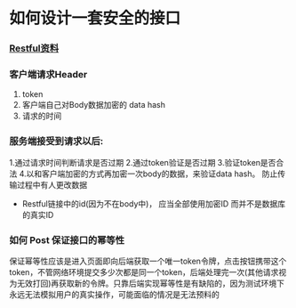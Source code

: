# 如何设计一套安全的接口

### [Restful资料](https://github.com/aisuhua/restful-api-design-references)

### 客户端请求Header
1. token
2. 客户端自己对Body数据加密的 data hash
3. 请求的时间

### 服务端接受到请求以后:
1.通过请求时间判断请求是否过期
2.通过token验证是否过期
3.验证token是否合法
4.以和客户端加密的方式再加密一次body的数据，来验证data hash。 防止传输过程中有人更改数据

* Restful链接中的id(因为不在body中)， 应当全部使用加密ID 而并不是数据库的真实ID


### 如何 Post 保证接口的幂等性
保证幂等性应该是进入页面即向后端获取一个唯一token令牌，点击按钮携带这个token，不管网络环境提交多少次都是同一个token，后端处理完一次(其他请求视为无效打回)再获取新的令牌。只靠后端实现幂等性是有缺陷的，因为测试环境下永远无法模拟用户的真实操作，可能面临的情况是无法预料的

